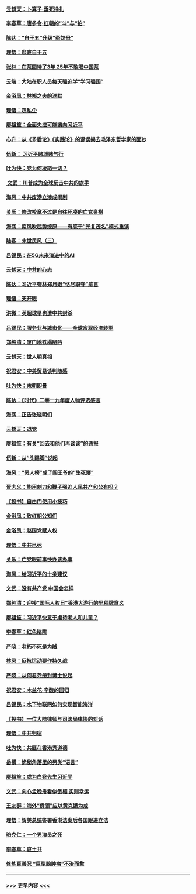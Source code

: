 #### [云鹤天：卜算子‧垂死挣扎](../pages/nsc993/n11739956.md?t=12240701) 
#### [李春草：唐多令‧红朝的“斗”与“拍”](../pages/nsc993/n11739830.md?t=12240701) 
#### [陈达：“自干五”升级“牵妨母”](../pages/nsc993/n11739724.md?t=12240701) 
#### [理悟：悲哀自干五](../pages/nsc993/n11739547.md?t=12240701) 
#### [张林：在茶园待了3年 25年不敢喝中国茶](../pages/nsc993/n11739240.md?t=12240701) 
#### [云端：大陆在职人员每天强迫学“学习强国”](../pages/nsc993/n11738735.md?t=12240701) 
#### [金浴凤：林郑之夫的渊默](../pages/nsc993/n11737735.md?t=12240701) 
#### [理悟：叹私企](../pages/nsc993/n11737715.md?t=12240701) 
#### [廖祖笙：全面失控可能袭向习近平](../pages/nsc993/n11737704.md?t=12240701) 
#### [心升：从《矛盾论》《实践论》的谬误揭去毛泽东哲学家的面纱](../pages/nsc993/n11736962.md?t=12240701) 
#### [伍新： 习近平赌城赌气行](../pages/nsc993/n11736929.md?t=12240701) 
#### [吐为快：党为何凌蹈一切？](../pages/nsc993/n11736915.md?t=12240701) 
#### [ 文武：川普成为全球反击中共的旗手](../pages/nsc993/n11736882.md?t=12240701) 
#### [海风：中共废港立澳成闹剧](../pages/nsc993/n11735857.md?t=12240701) 
#### [关乐：修改校章不过是自往死凑的亡党臭棋](../pages/nsc993/n11735097.md?t=12240701) 
#### [海网：南风吹起势燎原——有感于“光复茂名”模式重演](../pages/nsc993/n11732308.md?t=12240701) 
#### [陆客：末世民风（三）](../pages/nsc993/n11732211.md?t=12240701) 
#### [吕锡民：在5G未来演进中的AI](../pages/nsc993/n11730010.md?t=12240701) 
#### [云鹤天：中共的心态](../pages/nsc993/n11729906.md?t=12240701) 
#### [陈达：习近平夸林郑月娥“恪尽职守”感言](../pages/nsc993/n11729881.md?t=12240701) 
#### [理悟：天开眼](../pages/nsc993/n11729699.md?t=12240701) 
#### [洪微：英超球星也遭中共封杀](../pages/nsc993/n11727243.md?t=12240701) 
#### [吕锡民：服务业与城市化——全球宏观经济转型](../pages/nsc993/n11725845.md?t=12240701) 
#### [郑纯清：厦门地铁塌陷吟](../pages/nsc993/n11725813.md?t=12240701) 
#### [云鹤天：世人明真相](../pages/nsc993/n11725621.md?t=12240701) 
#### [祝君安：中美贸易谈判随感](../pages/nsc993/n11725609.md?t=12240701) 
#### [吐为快：末朝即景](../pages/nsc993/n11723365.md?t=12240701) 
#### [陈达：《时代》二零一九年度人物评选感言](../pages/nsc993/n11723337.md?t=12240701) 
#### [海网：正告张晓明们](../pages/nsc993/n11723228.md?t=12240701) 
#### [云鹤天：退党](../pages/nsc993/n11723056.md?t=12240701) 
#### [廖祖笙：有关“回去和他们再谈谈”的通报](../pages/nsc993/n11722442.md?t=12240701) 
#### [伍新：从“头踢脚”说起](../pages/nsc993/n11722429.md?t=12240701) 
#### [海风：“恶人榜”成了阎王爷的“生死簿”](../pages/nsc993/n11722272.md?t=12240701) 
#### [胥志义：能用剌刀和鞭子强迫人民共产和公有吗？](../pages/nsc993/n11720569.md?t=12240701) 
#### [【投书】自由门使用小技巧](../pages/nsc993/n11720180.md?t=12240701) 
#### [金浴凤：致红朝公知们](../pages/nsc993/n11720563.md?t=12240701) 
#### [金浴凤：赵国党赋人权](../pages/nsc993/n11720533.md?t=12240701) 
#### [理悟：中共已死](../pages/nsc993/n11720233.md?t=12240701) 
#### [关乐：亡党眼前事快办该办事](../pages/nsc993/n11719160.md?t=12240701) 
#### [海风：给习近平的十条建议](../pages/nsc993/n11717616.md?t=12240701) 
#### [文武：没有共产党 中国会怎样](../pages/nsc993/n11717584.md?t=12240701) 
#### [郑纯清：迎接“国际人权日”香港大游行的里程牌意义](../pages/nsc993/n11717417.md?t=12240701) 
#### [廖祖笙：习近平快意于虐待老人和儿童？](../pages/nsc993/n11715313.md?t=12240701) 
#### [李春草：红色陷阱](../pages/nsc993/n11715029.md?t=12240701) 
#### [严晓：老朽不死是为贼](../pages/nsc993/n11712910.md?t=12240701) 
#### [林忌：反抗运动要作持久战](../pages/nsc993/n11712623.md?t=12240701) 
#### [严晓：从何君尧册封博士说起](../pages/nsc993/n11712465.md?t=12240701) 
#### [祝君安：木兰花·辛酸的回归](../pages/nsc993/n11712381.md?t=12240701) 
#### [吕锡民：水下物联网如何实现智能海洋](../pages/nsc993/n11711158.md?t=12240701) 
#### [【投书】一位大陆律师与司法局律协的对话](../pages/nsc993/n11709675.md?t=12240701) 
#### [理悟：中共归宿](../pages/nsc993/n11710059.md?t=12240701) 
#### [吐为快：共匪在香港秀道德](../pages/nsc993/n11709979.md?t=12240701) 
#### [岳横：诡秘角落里的另类“语言”](../pages/nsc993/n11709792.md?t=12240701) 
#### [廖祖笙：或为白卷先生习近平](../pages/nsc993/n11708330.md?t=12240701) 
#### [文武：向心孟晚舟看似倒楣 实则幸运](../pages/nsc993/n11708236.md?t=12240701) 
#### [王友群：海外“侨领”应以黄克锵为戒](../pages/nsc993/n11706176.md?t=12240701) 
#### [理悟：贺美总统签署香港法案后各国跟进立法](../pages/nsc993/n11706853.md?t=12240701) 
#### [骆克仁：一个男演员之死](../pages/nsc993/n11706677.md?t=12240701) 
#### [李春草：哀土共](../pages/nsc993/n11706255.md?t=12240701) 
#### [修炼真善忍 “巨型脑肿瘤”不治而愈](../pages/nsc993/n11705340.md?t=12240701) 

----
#### [ >>> 更早内容 <<< ](../indexes/nsc993-earlier.md)
